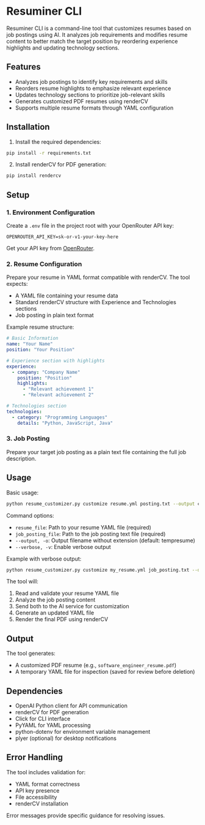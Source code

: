 # Resuminer CLI

Resuminer CLI is a command-line tool that customizes resumes based on job postings using AI. It analyzes job requirements and modifies resume content to better match the target position by reordering experience highlights and updating technology sections.

## Features

- Analyzes job postings to identify key requirements and skills
- Reorders resume highlights to emphasize relevant experience
- Updates technology sections to prioritize job-relevant skills
- Generates customized PDF resumes using renderCV
- Supports multiple resume formats through YAML configuration

## Installation

1. Install the required dependencies:
```bash
pip install -r requirements.txt
```

2. Install renderCV for PDF generation:
```bash
pip install rendercv
```

## Setup

### 1. Environment Configuration

Create a `.env` file in the project root with your OpenRouter API key:

```
OPENROUTER_API_KEY=sk-or-v1-your-key-here
```

Get your API key from [OpenRouter](https://openrouter.ai/).

### 2. Resume Configuration

Prepare your resume in YAML format compatible with renderCV. The tool expects:

- A YAML file containing your resume data
- Standard renderCV structure with Experience and Technologies sections
- Job posting in plain text format

Example resume structure:
```yaml
# Basic Information
name: "Your Name"
position: "Your Position"

# Experience section with highlights
experience:
  - company: "Company Name"
    position: "Position"
    highlights:
      - "Relevant achievement 1"
      - "Relevant achievement 2"

# Technologies section
technologies:
  - category: "Programming Languages"
    details: "Python, JavaScript, Java"
```

### 3. Job Posting

Prepare your target job posting as a plain text file containing the full job description.

## Usage

Basic usage:
```bash
python resume_customizer.py customize resume.yml posting.txt --output customized_resume
```

Command options:
- `resume_file`: Path to your resume YAML file (required)
- `job_posting_file`: Path to the job posting text file (required)
- `--output, -o`: Output filename without extension (default: tempresume)
- `--verbose, -v`: Enable verbose output

Example with verbose output:
```bash
python resume_customizer.py customize my_resume.yml job_posting.txt --output software_engineer_resume --verbose
```

The tool will:
1. Read and validate your resume YAML file
2. Analyze the job posting content
3. Send both to the AI service for customization
4. Generate an updated YAML file
5. Render the final PDF using renderCV

## Output

The tool generates:
- A customized PDF resume (e.g., `software_engineer_resume.pdf`)
- A temporary YAML file for inspection (saved for review before deletion)

## Dependencies

- OpenAI Python client for API communication
- renderCV for PDF generation
- Click for CLI interface
- PyYAML for YAML processing
- python-dotenv for environment variable management
- plyer (optional) for desktop notifications

## Error Handling

The tool includes validation for:
- YAML format correctness
- API key presence
- File accessibility
- renderCV installation

Error messages provide specific guidance for resolving issues.